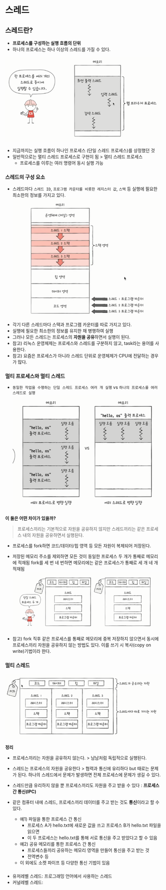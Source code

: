 # 스레드

## 스레드란?
- **프로세스를 구성하는 실행 흐름의 단위**
- 하나의 프로세스는 하나 이상의 스레드를 가질 수 있다.

![img.png](img/1img.png)

- 지금까지는 실행 흐름이 하나인 프로세스 (단일 스레드 프로세스)를 상정했던 것
- 일반적으로는 멀티 스레드 프로세스로 구현이 됨 > 멀티 스레드 프로세스
    - 프로세스를 이루는 여러 명령어 동시 실행 가능

### 스레드의 구성 요소
- 스레드마다 `스레드 ID`, `프로그램 카운터를 비롯한 레지스터 값`, `스택` 등 실행에 필요한 최소한의 정보를 가지고 있다.
![img_1.png](img_1.png)
- 각기 다른 스레드마다 스택과 프로그램 카운터를 따로 가지고 있다.
- 실행에 필요한 최소한의 정보를 유지한 채 병행하여 실행
- 그러나 모든 스레드는 프로세스의 **자원을 공유**하면서 실행이 된다.
- 참고) 리눅스 운영체제는 프로세스와 스레드를 구분하지 않고, task라는 용어를 사용한다.
- 참고) 요즘은 프로세스가 아니라 스레드 단위로 운영체제가 CPU에 전달하는 경우가 많다.

### 멀티 프로세스와 멀티 스레드
- `동일한 작업을 수행하는 단일 스레드 프로세스 여러 개 실행` vs `하나의 프로세스를 여러 스레드로 실행`
![img_2.png](img_2.png)

**이 둘은 어떤 차이가 있을까?**
> 프로세스끼리는 기본적으로 자원을 공유하지 않지만
스레드끼리는 같은 프로세스 내의 자원을 공유하면서 실행된다.

- 프로세스를 fork하면 코드/데이터/힙 영역 등 모든 자원이 복제되어 저장된다.
- 저장된 메모리 주소를 제외하면 모든 것이 동일한 프로세스 두 개가 통째로 메모리에 적재됨
fork를 세 번 네 번하면 메모리에는 같은 프로세스가 통째로 세 개 네 개 적재됨
![img_3.png](img_3.png)

- 참고) 
fork 직후 같은 프로세스를 통째로 메모리에 중복 저장하지 않으면서
동시에 프로세스끼리 자원을 공유하지 않는 방법도 있다.
이를 쓰기 시 복사(copy on write)기법이라 한다.



### 멀티 스레드
![img_4.png](img_4.png)

**정리**
- 프로세스끼리는 자원을 공유하지 않는다. > 남남처럼 독립적으로 실행된다.
- 스레드는 프로세스의 자원을 공유한다 > 협력과 통신에 유리하다 but 때로는 문제가 된다. 하나의 스레드에서 문제가 발생하면 전체 프로세스에 문제가 생길 수 있다.


- 스레드만큼 유리하지 않을 뿐 프로세스끼리도 자원을 주고 받을 수 있다 : **프로세스 간 통신(IPC)**
- 같은 컴퓨터 내에 스레드, 프로세스끼리 데이터를 주고 받는 것도 **통신**이라고 할 수 있다.
    - 예1) 파일을 통한 프로세스 간 통신
         - 프로세스 A가 hello.txt에 새로운 값을 쓰고 프로세스 B가 hello.txt 파일을 읽으면
         - 이 두 프로세스는 hello.txt를 통해 서로 통신을 주고 받았다고 할 수 있음
    - 예2) 공유 메모리를 통한 프로세스 간 통신
        - 프로세스들끼리 공유하는 메모리 영역을 만들어 통신을 주고 받는 것
        - 전역변수 등
    - 이 외에도 소켓 파이프 등 다양한 통신 기법이 있음


###
- 유저레벨 스레드: 프로그래밍 언어에서 사용하는 스레드
- 커널레벨 스레드: 




